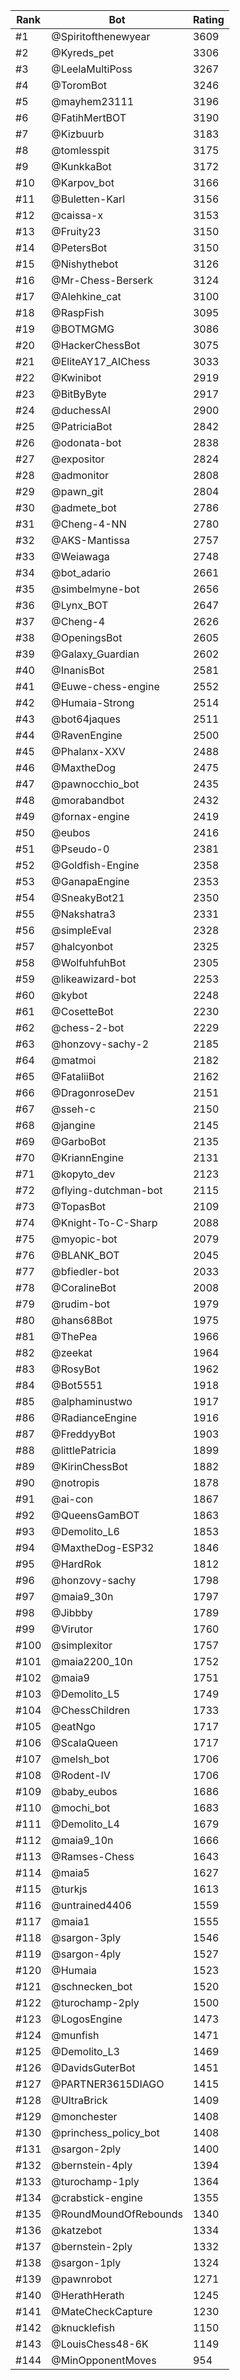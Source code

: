 Rank|Bot|Rating
---|---|---
#1|@Spiritofthenewyear|3609
#2|@Kyreds_pet|3306
#3|@LeelaMultiPoss|3267
#4|@ToromBot|3246
#5|@mayhem23111|3196
#6|@FatihMertBOT|3190
#7|@Kizbuurb|3183
#8|@tomlesspit|3175
#9|@KunkkaBot|3172
#10|@Karpov_bot|3166
#11|@Buletten-Karl|3156
#12|@caissa-x|3153
#13|@Fruity23|3150
#14|@PetersBot|3150
#15|@Nishythebot|3126
#16|@Mr-Chess-Berserk|3124
#17|@Alehkine_cat|3100
#18|@RaspFish|3095
#19|@BOTMGMG|3086
#20|@HackerChessBot|3075
#21|@EliteAY17_AIChess|3033
#22|@Kwinibot|2919
#23|@BitByByte|2917
#24|@duchessAI|2900
#25|@PatriciaBot|2842
#26|@odonata-bot|2838
#27|@expositor|2824
#28|@admonitor|2808
#29|@pawn_git|2804
#30|@admete_bot|2786
#31|@Cheng-4-NN|2780
#32|@AKS-Mantissa|2757
#33|@Weiawaga|2748
#34|@bot_adario|2661
#35|@simbelmyne-bot|2656
#36|@Lynx_BOT|2647
#37|@Cheng-4|2626
#38|@OpeningsBot|2605
#39|@Galaxy_Guardian|2602
#40|@InanisBot|2581
#41|@Euwe-chess-engine|2552
#42|@Humaia-Strong|2514
#43|@bot64jaques|2511
#44|@RavenEngine|2500
#45|@Phalanx-XXV|2488
#46|@MaxtheDog|2475
#47|@pawnocchio_bot|2435
#48|@morabandbot|2432
#49|@fornax-engine|2419
#50|@eubos|2416
#51|@Pseudo-0|2381
#52|@Goldfish-Engine|2358
#53|@GanapaEngine|2353
#54|@SneakyBot21|2350
#55|@Nakshatra3|2331
#56|@simpleEval|2328
#57|@halcyonbot|2325
#58|@WolfuhfuhBot|2305
#59|@likeawizard-bot|2253
#60|@kybot|2248
#61|@CosetteBot|2230
#62|@chess-2-bot|2229
#63|@honzovy-sachy-2|2185
#64|@matmoi|2182
#65|@FataliiBot|2162
#66|@DragonroseDev|2151
#67|@sseh-c|2150
#68|@jangine|2145
#69|@GarboBot|2135
#70|@KriannEngine|2131
#71|@kopyto_dev|2123
#72|@flying-dutchman-bot|2115
#73|@TopasBot|2109
#74|@Knight-To-C-Sharp|2088
#75|@myopic-bot|2079
#76|@BLANK_BOT|2045
#77|@bfiedler-bot|2033
#78|@CoralineBot|2008
#79|@rudim-bot|1979
#80|@hans68Bot|1975
#81|@ThePea|1966
#82|@zeekat|1964
#83|@RosyBot|1962
#84|@Bot5551|1918
#85|@alphaminustwo|1917
#86|@RadianceEngine|1916
#87|@FreddyyBot|1903
#88|@littlePatricia|1899
#89|@KirinChessBot|1882
#90|@notropis|1878
#91|@ai-con|1867
#92|@QueensGamBOT|1863
#93|@Demolito_L6|1853
#94|@MaxtheDog-ESP32|1846
#95|@HardRok|1812
#96|@honzovy-sachy|1798
#97|@maia9_30n|1797
#98|@Jibbby|1789
#99|@Virutor|1760
#100|@simplexitor|1757
#101|@maia2200_10n|1752
#102|@maia9|1751
#103|@Demolito_L5|1749
#104|@ChessChildren|1733
#105|@eatNgo|1717
#106|@ScalaQueen|1717
#107|@melsh_bot|1706
#108|@Rodent-IV|1706
#109|@baby_eubos|1686
#110|@mochi_bot|1683
#111|@Demolito_L4|1679
#112|@maia9_10n|1666
#113|@Ramses-Chess|1643
#114|@maia5|1627
#115|@turkjs|1613
#116|@untrained4406|1559
#117|@maia1|1555
#118|@sargon-3ply|1546
#119|@sargon-4ply|1527
#120|@Humaia|1523
#121|@schnecken_bot|1520
#122|@turochamp-2ply|1500
#123|@LogosEngine|1473
#124|@munfish|1471
#125|@Demolito_L3|1469
#126|@DavidsGuterBot|1451
#127|@PARTNER3615DIAGO|1415
#128|@UltraBrick|1409
#129|@monchester|1408
#130|@princhess_policy_bot|1408
#131|@sargon-2ply|1400
#132|@bernstein-4ply|1394
#133|@turochamp-1ply|1364
#134|@crabstick-engine|1355
#135|@RoundMoundOfRebounds|1340
#136|@katzebot|1334
#137|@bernstein-2ply|1332
#138|@sargon-1ply|1324
#139|@pawnrobot|1271
#140|@HerathHerath|1245
#141|@MateCheckCapture|1230
#142|@knucklefish|1150
#143|@LouisChess48-6K|1149
#144|@MinOpponentMoves|954
